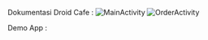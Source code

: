 Dokumentasi Droid Cafe : 
![MainActivity](https://github.com/user-attachments/assets/e05acce8-9ae6-40d9-9bf8-104221ffd68e)
![OrderActivity](https://github.com/user-attachments/assets/e2a2aaa1-735b-4ab8-900f-55d36417361c)

Demo App : 
